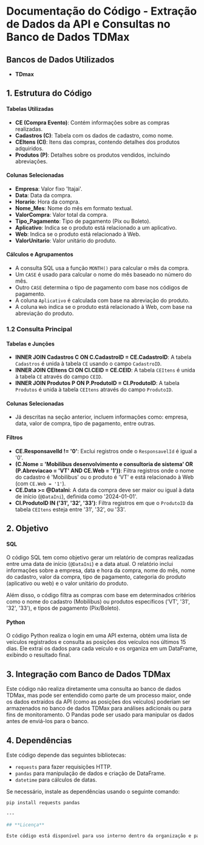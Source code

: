 # Documentação do Código - Extração de Dados da API e Consultas no Banco de Dados TDMax

## **Bancos de Dados Utilizados**

- **TDmax**

## 1. Estrutura do Código

#### Tabelas Utilizadas

- **CE (Compra Evento)**: Contém informações sobre as compras realizadas.
- **Cadastros (C)**: Tabela com os dados de cadastro, como nome.
- **CEItens (CI)**: Itens das compras, contendo detalhes dos produtos adquiridos.
- **Produtos (P)**: Detalhes sobre os produtos vendidos, incluindo abreviações.

#### Colunas Selecionadas

- **Empresa**: Valor fixo 'Itajai'.
- **Data**: Data da compra.
- **Horario**: Hora da compra.
- **Nome_Mes**: Nome do mês em formato textual.
- **ValorCompra**: Valor total da compra.
- **Tipo_Pagamento**: Tipo de pagamento (Pix ou Boleto).
- **Aplicativo**: Indica se o produto está relacionado a um aplicativo.
- **Web**: Indica se o produto está relacionado à Web.
- **ValorUnitario**: Valor unitário do produto.

#### Cálculos e Agrupamentos

- A consulta SQL usa a função `MONTH()` para calcular o mês da compra.
- Um `CASE` é usado para calcular o nome do mês baseado no número do mês.
- Outro `CASE` determina o tipo de pagamento com base nos códigos de pagamento.
- A coluna `Aplicativo` é calculada com base na abreviação do produto.
- A coluna `Web` indica se o produto está relacionado à Web, com base na abreviação do produto.

### 1.2 Consulta Principal

#### Tabelas e Junções

- **INNER JOIN Cadastros C ON C.CadastroID = CE.CadastroID**: A tabela `Cadastros` é unida à tabela `CE` usando o campo `CadastroID`.
- **INNER JOIN CEItens CI ON CI.CEID = CE.CEID**: A tabela `CEItens` é unida à tabela `CE` através do campo `CEID`.
- **INNER JOIN Produtos P ON P.ProdutoID = CI.ProdutoID**: A tabela `Produtos` é unida à tabela `CEItens` através do campo `ProdutoID`.

#### Colunas Selecionadas

- Já descritas na seção anterior, incluem informações como: empresa, data, valor de compra, tipo de pagamento, entre outras.

#### Filtros

- **CE.ResponsavelId != '0'**: Exclui registros onde o `ResponsavelId` é igual a '0'.
- **(C.Nome = 'Mobilibus desenvolvimento e consultoria de sistema' OR (P.Abreviacao = 'VT' AND CE.Web = '1'))**: Filtra registros onde o nome do cadastro é 'Mobilibus' ou o produto é 'VT' e está relacionado à Web (com `CE.Web = '1'`).
- **CE.Data >= @DataIni**: A data da compra deve ser maior ou igual à data de início (`@DataIni`), definida como '2024-01-01'.
- **CI.ProdutoID IN ('31', '32', '33')**: Filtra registros em que o `ProdutoID` da tabela `CEItens` esteja entre '31', '32', ou '33'.

## 2. Objetivo

#### SQL

O código SQL tem como objetivo gerar um relatório de compras realizadas entre uma data de início (`@DataIni`) e a data atual. O relatório inclui informações sobre a empresa, data e hora da compra, nome do mês, nome do cadastro, valor da compra, tipo de pagamento, categoria do produto (aplicativo ou web) e o valor unitário do produto. 

Além disso, o código filtra as compras com base em determinados critérios como o nome do cadastro (Mobilibus) ou produtos específicos ('VT', '31', '32', '33'), e tipos de pagamento (Pix/Boleto).

#### Python

O código Python realiza o login em uma API externa, obtém uma lista de veículos registrados e consulta as posições dos veículos nos últimos 15 dias. Ele extrai os dados para cada veículo e os organiza em um DataFrame, exibindo o resultado final.

## 3. Integração com Banco de Dados TDMax

Este código não realiza diretamente uma consulta ao banco de dados TDMax, mas pode ser entendido como parte de um processo maior, onde os dados extraídos da API (como as posições dos veículos) poderiam ser armazenados no banco de dados TDMax para análises adicionais ou para fins de monitoramento. O Pandas pode ser usado para manipular os dados antes de enviá-los para o banco.

## 4. Dependências

Este código depende das seguintes bibliotecas:

- `requests` para fazer requisições HTTP.
- `pandas` para manipulação de dados e criação de DataFrame.
- `datetime` para cálculos de datas.

Se necessário, instale as dependências usando o seguinte comando:

```bash
pip install requests pandas

---

## **Licença**

Este código está disponível para uso interno dentro da organização e para fins de análise e auditoria. A utilização e modificação do código devem ser feitas de acordo com as políticas internas.